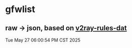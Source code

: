 # gfwlist
## raw -> json, based on [v2ray-rules-dat](https://github.com/Loyalsoldier/v2ray-rules-dat)
Tue May 27 06:00:54 PM CST 2025

